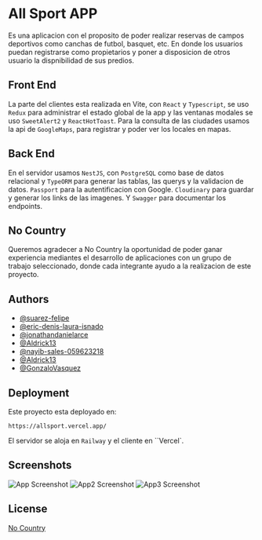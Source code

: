 # All Sport APP

Es una aplicacion con el proposito de poder realizar reservas de campos deportivos como canchas de futbol, basquet, etc. En donde los usuarios puedan registrarse como propietarios y poner a disposicion de otros usuario la dispnibilidad de sus predios.

## Front End

La parte del clientes esta realizada en Vite, con `React` y `Typescript`, se uso `Redux` para administrar el estado global de la app y las ventanas modales se uso `SweetAlert2` y `ReactHotToast`. Para la consulta de las ciudades usamos la api de `GoogleMaps`, para registrar y poder ver los locales en mapas.

## Back End

En el servidor usamos `NestJS`, con `PostgreSQL` como base de datos relacional y `TypeORM` para generar las tablas, las querys y la validacion de datos. `Passport` para la autentificacion con Google. `Cloudinary` para guardar y generar los links de las imagenes. Y `Swagger` para documentar los endpoints.

## No Country

Queremos agradecer a No Country la oportunidad de poder ganar experiencia mediantes el desarrollo de aplicaciones con un grupo de trabajo seleccionado, donde cada integrante ayudo a la realizacion de este proyecto.

## Authors

- [@suarez-felipe](https://www.linkedin.com/in/suarez-felipe/)
- [@eric-denis-laura-isnado](https://www.linkedin.com/in/eric-denis-laura-isnado/)
- [@jonathandanielarce](https://www.linkedin.com/in/jonathandanielarce/)
- [@Aldrick13](https://www.linkedin.com/in/Aldrick13/)
- [@nayib-sales-059623218](https://www.linkedin.com/in/nayib-sales-059623218/)
- [@Aldrick13](https://www.linkedin.com/in/Aldrick13/)
- [@GonzaloVasquez](https://www.linkedin.com/in//)

## Deployment

Este proyecto esta deployado en:

```
https://allsport.vercel.app/
```

El servidor se aloja en `Railway` y el cliente en ``Vercel`.

## Screenshots

![App Screenshot](https://res.cloudinary.com/djvepy9sd/image/upload/v1682086502/app1_cps6zd.png)
![App2 Screenshot](https://res.cloudinary.com/djvepy9sd/image/upload/v1682086509/app2_ezswjm.png)
![App3 Screenshot](https://res.cloudinary.com/djvepy9sd/image/upload/v1682086503/app3_ihhfhc.png)

## License

[No Country](https://uploads-ssl.webflow.com/62cc216ce23f79c10bc88169/63973e99052373b810cce94b_Branding%20NC-06-p-800.png)
